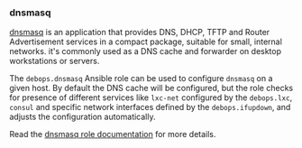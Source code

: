 ### dnsmasq

[dnsmasq](http://www.thekelleys.org.uk/dnsmasq/doc.html) is an
application that provides DNS, DHCP, TFTP and Router Advertisement
services in a compact package, suitable for small, internal networks.
it's commonly used as a DNS cache and forwarder on desktop workstations
or servers.

The `debops.dnsmasq` Ansible role can be used to configure `dnsmasq` on
a given host. By default the DNS cache will be configured, but the role
checks for presence of different services like `lxc-net` configured by
the `debops.lxc`, `consul` and specific network interfaces defined by
the `debops.ifupdown`, and adjusts the configuration automatically.

Read the [dnsmasq role documentation](https://docs.debops.org/en/stable-3.2/ansible/roles/dnsmasq/) for more details.
